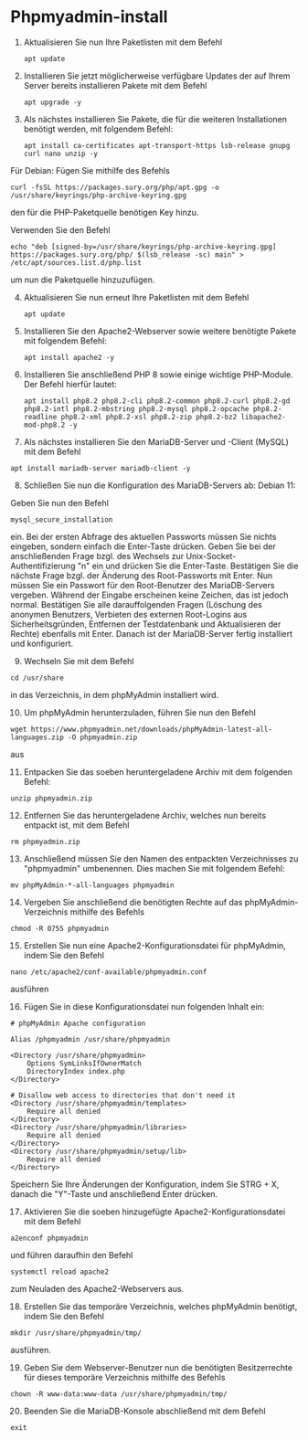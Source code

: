 # Phpmyadmin-install

1. Aktualisieren Sie nun Ihre Paketlisten mit dem Befehl
   ```
   apt update
   ```


2. Installieren Sie jetzt möglicherweise verfügbare Updates der auf Ihrem Server bereits installieren Pakete mit dem Befehl
   ```
   apt upgrade -y
   ```


3. Als nächstes installieren Sie Pakete, die für die weiteren Installationen benötigt werden, mit folgendem Befehl:
   ```
   apt install ca-certificates apt-transport-https lsb-release gnupg curl nano unzip -y
   ```


Für Debian:
Fügen Sie mithilfe des Befehls
```
curl -fsSL https://packages.sury.org/php/apt.gpg -o /usr/share/keyrings/php-archive-keyring.gpg
```
den für die PHP-Paketquelle benötigen Key hinzu.

Verwenden Sie den Befehl 
```
echo "deb [signed-by=/usr/share/keyrings/php-archive-keyring.gpg] https://packages.sury.org/php/ $(lsb_release -sc) main" > /etc/apt/sources.list.d/php.list
```
um nun die Paketquelle hinzuzufügen.


4. Aktualisieren Sie nun erneut Ihre Paketlisten mit dem Befehl
   ```
   apt update
   ```


5. Installieren Sie den Apache2-Webserver sowie weitere benötigte Pakete mit folgendem Befehl:
   ```
   apt install apache2 -y
   ```


6. Installieren Sie anschließend PHP 8 sowie einige wichtige PHP-Module. Der Befehl hierfür lautet:
    ```
   apt install php8.2 php8.2-cli php8.2-common php8.2-curl php8.2-gd php8.2-intl php8.2-mbstring php8.2-mysql php8.2-opcache php8.2-readline php8.2-xml php8.2-xsl php8.2-zip php8.2-bz2 libapache2-mod-php8.2 -y
    ```


7. Als nächstes installieren Sie den MariaDB-Server und -Client (MySQL) mit dem Befehl
```
apt install mariadb-server mariadb-client -y
```


8. Schließen Sie nun die Konfiguration des MariaDB-Servers ab:
Debian 11:

Geben Sie nun den Befehl
```
mysql_secure_installation
```
ein. Bei der ersten Abfrage des aktuellen Passworts müssen Sie nichts eingeben, sondern einfach die Enter-Taste drücken. Geben Sie bei der anschließenden Frage bzgl. des Wechsels zur Unix-Socket-Authentifizierung "n" ein und drücken Sie die Enter-Taste. Bestätigen Sie die nächste Frage bzgl. der Änderung des Root-Passworts mit Enter. Nun müssen Sie ein Passwort für den Root-Benutzer des MariaDB-Servers vergeben. Während der Eingabe erscheinen keine Zeichen, das ist jedoch normal. Bestätigen Sie alle darauffolgenden Fragen (Löschung des anonymen Benutzers, Verbieten des externen Root-Logins aus Sicherheitsgründen, Entfernen der Testdatenbank und Aktualisieren der Rechte) ebenfalls mit Enter. Danach ist der MariaDB-Server fertig installiert und konfiguriert.


9. Wechseln Sie mit dem Befehl
```
cd /usr/share
```
in das Verzeichnis, in dem phpMyAdmin installiert wird.


10. Um phpMyAdmin herunterzuladen, führen Sie nun den Befehl
```
wget https://www.phpmyadmin.net/downloads/phpMyAdmin-latest-all-languages.zip -O phpmyadmin.zip
```
aus


11. Entpacken Sie das soeben heruntergeladene Archiv mit dem folgenden Befehl:
```
unzip phpmyadmin.zip
```


12. Entfernen Sie das heruntergeladene Archiv, welches nun bereits entpackt ist, mit dem Befehl
```
rm phpmyadmin.zip
```


13. Anschließend müssen Sie den Namen des entpackten Verzeichnisses zu "phpmyadmin" umbenennen. Dies machen Sie mit folgendem Befehl:
```
mv phpMyAdmin-*-all-languages phpmyadmin
```


14. Vergeben Sie anschließend die benötigten Rechte auf das phpMyAdmin-Verzeichnis mithilfe des Befehls
```
chmod -R 0755 phpmyadmin
```


15. Erstellen Sie nun eine Apache2-Konfigurationsdatei für phpMyAdmin, indem Sie den Befehl
```
nano /etc/apache2/conf-available/phpmyadmin.conf
```
ausführen


16. Fügen Sie in diese Konfigurationsdatei nun folgenden Inhalt ein:
```
# phpMyAdmin Apache configuration

Alias /phpmyadmin /usr/share/phpmyadmin

<Directory /usr/share/phpmyadmin>
    Options SymLinksIfOwnerMatch
    DirectoryIndex index.php
</Directory>

# Disallow web access to directories that don't need it
<Directory /usr/share/phpmyadmin/templates>
    Require all denied
</Directory>
<Directory /usr/share/phpmyadmin/libraries>
    Require all denied
</Directory>
<Directory /usr/share/phpmyadmin/setup/lib>
    Require all denied
</Directory>
```
Speichern Sie Ihre Änderungen der Konfiguration, indem Sie STRG + X, danach die "Y"-Taste und anschließend Enter drücken.


17. Aktivieren Sie die soeben hinzugefügte Apache2-Konfigurationsdatei mit dem Befehl
```
a2enconf phpmyadmin
``` 
und führen daraufhin den Befehl
```
systemctl reload apache2
```
zum Neuladen des Apache2-Webservers aus.


18. Erstellen Sie das temporäre Verzeichnis, welches phpMyAdmin benötigt, indem Sie den Befehl
```
mkdir /usr/share/phpmyadmin/tmp/
```
ausführen.


19. Geben Sie dem Webserver-Benutzer nun die benötigten Besitzerrechte für dieses temporäre Verzeichnis mithilfe des Befehls
```
chown -R www-data:www-data /usr/share/phpmyadmin/tmp/
```


20. Beenden Sie die MariaDB-Konsole abschließend mit dem Befehl
```
exit
```
